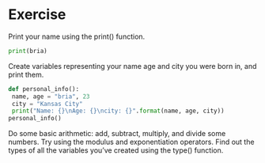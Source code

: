 # Exercise
Print your name using the print() function.
 ````python
print(bria)
````
Create variables representing your name age and city you were born in, and print them.
   ````python
   def personal_info():
    name, age = "bria", 23
    city = "Kansas City"
    print("Name: {}\nAge: {}\ncity: {}".format(name, age, city))
personal_info()
````


 Do some basic arithmetic: add, subtract, multiply, and divide some numbers.
Try using the modulus and exponentiation operators.
 Find out the types of all the variables you’ve created using the type() function.
